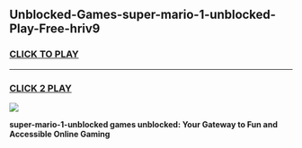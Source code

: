 
## Unblocked-Games-super-mario-1-unblocked-Play-Free-hriv9
<h3>
<a href="https://premium76.site?title=super-mario-1-unblocked&ref=18A1">CLICK TO PLAY</a></h3>
<hr>

<h3>
<a href="https://premium76.site?title=super-mario-1-unblocked&ref=18A1">CLICK 2 PLAY</a>
  
</h3>

<a href="https://premium76.site?title=super-mario-1-unblocked&ref=18A1"><img src="https://clearcache.store/games.png"></a>


**super-mario-1-unblocked games unblocked: Your Gateway to Fun and Accessible Online Gaming**
